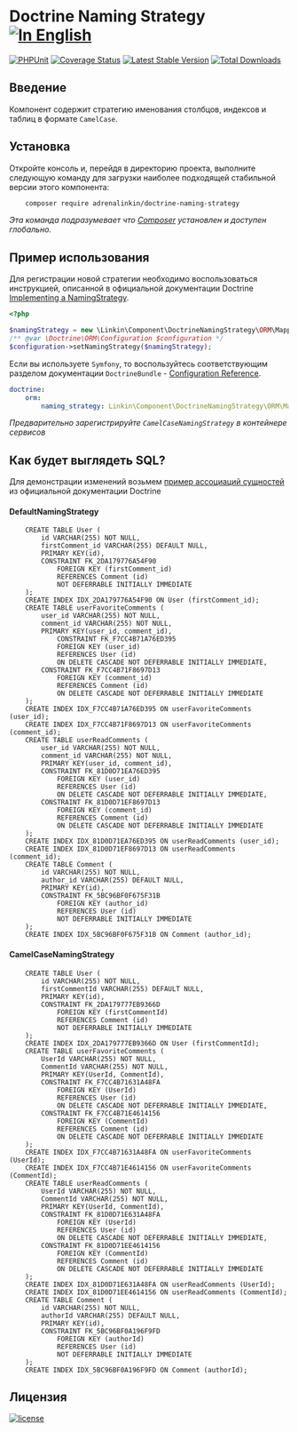 Doctrine Naming Strategy [![In English](https://img.shields.io/badge/Switch_To-English-green.svg?style=flat-square)](./README.md)
========================

[![PHPUnit](https://github.com/adrenalinkin/doctrine-naming-strategy/workflows/UnitTests/badge.svg)](https://github.com/adrenalinkin/doctrine-naming-strategy/actions/workflows/unit-tests.yml)
[![Coverage Status](https://coveralls.io/repos/github/adrenalinkin/doctrine-naming-strategy/badge.svg?branch=master)](https://coveralls.io/github/adrenalinkin/doctrine-naming-strategy?branch=master)
[![Latest Stable Version](https://poser.pugx.org/adrenalinkin/doctrine-naming-strategy/v/stable)](https://packagist.org/packages/adrenalinkin/doctrine-naming-strategy)
[![Total Downloads](https://poser.pugx.org/adrenalinkin/doctrine-naming-strategy/downloads)](https://packagist.org/packages/adrenalinkin/doctrine-naming-strategy)

Введение
--------

Компонент содержит стратегию именования столбцов, индексов и таблиц в формате `CamelCase`.

Установка
---------

Откройте консоль и, перейдя в директорию проекта, выполните следующую команду для загрузки наиболее подходящей
стабильной версии этого компонента:
```bash
    composer require adrenalinkin/doctrine-naming-strategy
```
*Эта команда подразумевает что [Composer](https://getcomposer.org) установлен и доступен глобально.*

Пример использования
--------------------

Для регистрации новой стратегии необходимо воспользоваться инструкцией, описанной в официальной
документации Doctrine [Implementing a NamingStrategy](https://www.doctrine-project.org/projects/doctrine-orm/en/current/reference/namingstrategy.html).

```php
<?php

$namingStrategy = new \Linkin\Component\DoctrineNamingStrategy\ORM\Mapping\CamelCaseNamingStrategy();
/** @var \Doctrine\ORM\Configuration $configuration */
$configuration->setNamingStrategy($namingStrategy);
```

Если вы используете `Symfony`, то воспользуйтесь соответствующим разделом документации `DoctrineBundle` -
[Configuration Reference](https://symfony.com/doc/master/bundles/DoctrineBundle/configuration.html).

```yaml
doctrine:
    orm:
        naming_strategy: Linkin\Component\DoctrineNamingStrategy\ORM\Mapping\CamelCaseNamingStrategy
```
*Предварительно зарегистрируйте `CamelCaseNamingStrategy` в контейнере сервисов*

Как будет выглядеть SQL?
------------------------

Для демонстрации изменений возьмем 
[пример ассоциаций сущностей](https://www.doctrine-project.org/projects/doctrine-orm/en/2.12/reference/working-with-associations.html#association-example-entities)
из официальной документации Doctrine

#### DefaultNamingStrategy
```sqlite
    CREATE TABLE User (
        id VARCHAR(255) NOT NULL,
        firstComment_id VARCHAR(255) DEFAULT NULL,
        PRIMARY KEY(id), 
        CONSTRAINT FK_2DA179776A54F90 
            FOREIGN KEY (firstComment_id) 
            REFERENCES Comment (id) 
            NOT DEFERRABLE INITIALLY IMMEDIATE
    );
    CREATE INDEX IDX_2DA179776A54F90 ON User (firstComment_id);
    CREATE TABLE userFavoriteComments (
        user_id VARCHAR(255) NOT NULL, 
        comment_id VARCHAR(255) NOT NULL, 
        PRIMARY KEY(user_id, comment_id), 
            CONSTRAINT FK_F7CC4B71A76ED395 
            FOREIGN KEY (user_id) 
            REFERENCES User (id) 
            ON DELETE CASCADE NOT DEFERRABLE INITIALLY IMMEDIATE, 
        CONSTRAINT FK_F7CC4B71F8697D13 
            FOREIGN KEY (comment_id) 
            REFERENCES Comment (id) 
            ON DELETE CASCADE NOT DEFERRABLE INITIALLY IMMEDIATE
    );
    CREATE INDEX IDX_F7CC4B71A76ED395 ON userFavoriteComments (user_id);
    CREATE INDEX IDX_F7CC4B71F8697D13 ON userFavoriteComments (comment_id);
    CREATE TABLE userReadComments (
        user_id VARCHAR(255) NOT NULL, 
        comment_id VARCHAR(255) NOT NULL,
        PRIMARY KEY(user_id, comment_id), 
        CONSTRAINT FK_81D0D71EA76ED395 
            FOREIGN KEY (user_id) 
            REFERENCES User (id) 
            ON DELETE CASCADE NOT DEFERRABLE INITIALLY IMMEDIATE,
        CONSTRAINT FK_81D0D71EF8697D13 
            FOREIGN KEY (comment_id) 
            REFERENCES Comment (id) 
            ON DELETE CASCADE NOT DEFERRABLE INITIALLY IMMEDIATE
    );
    CREATE INDEX IDX_81D0D71EA76ED395 ON userReadComments (user_id);
    CREATE INDEX IDX_81D0D71EF8697D13 ON userReadComments (comment_id);
    CREATE TABLE Comment (
        id VARCHAR(255) NOT NULL, 
        author_id VARCHAR(255) DEFAULT NULL, 
        PRIMARY KEY(id), 
        CONSTRAINT FK_5BC96BF0F675F31B 
            FOREIGN KEY (author_id) 
            REFERENCES User (id) 
            NOT DEFERRABLE INITIALLY IMMEDIATE
    );
    CREATE INDEX IDX_5BC96BF0F675F31B ON Comment (author_id);
```

#### CamelCaseNamingStrategy
```sqlite
    CREATE TABLE User (
        id VARCHAR(255) NOT NULL, 
        firstCommentId VARCHAR(255) DEFAULT NULL, 
        PRIMARY KEY(id), 
        CONSTRAINT FK_2DA179777EB9366D 
            FOREIGN KEY (firstCommentId) 
            REFERENCES Comment (id) 
            NOT DEFERRABLE INITIALLY IMMEDIATE
    );
    CREATE INDEX IDX_2DA179777EB9366D ON User (firstCommentId);
    CREATE TABLE userFavoriteComments (
        UserId VARCHAR(255) NOT NULL, 
        CommentId VARCHAR(255) NOT NULL, 
        PRIMARY KEY(UserId, CommentId), 
        CONSTRAINT FK_F7CC4B71631A48FA 
            FOREIGN KEY (UserId) 
            REFERENCES User (id) 
            ON DELETE CASCADE NOT DEFERRABLE INITIALLY IMMEDIATE, 
        CONSTRAINT FK_F7CC4B71E4614156 
            FOREIGN KEY (CommentId) 
            REFERENCES Comment (id) 
            ON DELETE CASCADE NOT DEFERRABLE INITIALLY IMMEDIATE
    );
    CREATE INDEX IDX_F7CC4B71631A48FA ON userFavoriteComments (UserId);
    CREATE INDEX IDX_F7CC4B71E4614156 ON userFavoriteComments (CommentId);
    CREATE TABLE userReadComments (
        UserId VARCHAR(255) NOT NULL, 
        CommentId VARCHAR(255) NOT NULL, 
        PRIMARY KEY(UserId, CommentId), 
        CONSTRAINT FK_81D0D71E631A48FA 
            FOREIGN KEY (UserId) 
            REFERENCES User (id) 
            ON DELETE CASCADE NOT DEFERRABLE INITIALLY IMMEDIATE,
        CONSTRAINT FK_81D0D71EE4614156 
            FOREIGN KEY (CommentId) 
            REFERENCES Comment (id) 
            ON DELETE CASCADE NOT DEFERRABLE INITIALLY IMMEDIATE
    );
    CREATE INDEX IDX_81D0D71E631A48FA ON userReadComments (UserId);
    CREATE INDEX IDX_81D0D71EE4614156 ON userReadComments (CommentId);
    CREATE TABLE Comment (
        id VARCHAR(255) NOT NULL, 
        authorId VARCHAR(255) DEFAULT NULL, 
        PRIMARY KEY(id), 
        CONSTRAINT FK_5BC96BF0A196F9FD 
            FOREIGN KEY (authorId) 
            REFERENCES User (id) 
            NOT DEFERRABLE INITIALLY IMMEDIATE
    );
    CREATE INDEX IDX_5BC96BF0A196F9FD ON Comment (authorId);
```

Лицензия
--------

[![license](https://img.shields.io/badge/License-MIT-green.svg?style=flat-square)](./LICENSE)
